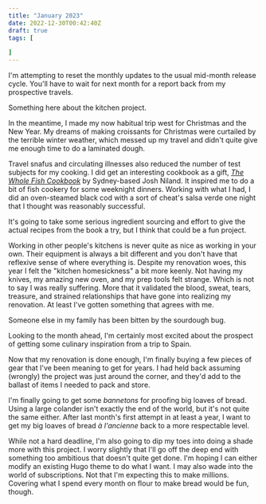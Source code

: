 ```yaml
---
title: "January 2023"
date: 2022-12-30T00:42:40Z
draft: true
tags: [
    
]
---
```


I'm attempting to reset the monthly updates to the usual mid-month release cycle. You'll have to wait for next month for a report back from my prospective travels.

Something here about the kitchen project.

In the meantime, I made my now habitual trip west for Christmas and the New Year. My dreams of making croissants for Christmas were curtailed by the terrible winter weather, which messed up my travel and didn't quite give me enough time to do a laminated dough.

Travel snafus and circulating illnesses also reduced the number of test subjects for my cooking. I did get an interesting cookbook as a gift, [_The Whole Fish Cookbook_](https://cookbookreview.blog/2020/01/02/the-whole-fish-cookbook-by-josh-niland/) by Sydney-based Josh Niland. It inspired me to do a bit of fish cookery for some weeknight dinners. Working with what I had, I did an oven-steamed black cod with a sort of cheat's salsa verde one night that I thought was reasonably successful.

It's going to take some serious ingredient sourcing and effort to give the actual recipes from the book a try, but I think that could be a fun project.

Working in other people's kitchens is never quite as nice as working in your own. Their equipment is always a bit different and you don't have that reflexive sense of where everything is. Despite my renovation woes, this year I felt the "kitchen homesickness" a bit more keenly. Not having my knives, my amazing new oven, and my prep tools felt strange. Which is not to say I was really suffering. More that it validated the blood, sweat, tears, treasure, and strained relationships that have gone into realizing my renovation. At least I've gotten something that agrees with me.

Someone else in my family has been bitten by the sourdough bug.

Looking to the month ahead, I'm certainly most excited about the prospect of getting some culinary inspiration from a trip to Spain.

Now that my renovation is done enough, I'm finally buying a few pieces of gear that I've been meaning to get for years. I had held back assuming (wrongly) the project was just around the corner, and they'd add to the ballast of items I needed to pack and store.

I'm finally going to get some _bannetons_ for proofing big loaves of bread. Using a large colander isn't exactly the end of the world, but it's not quite the same either. After last month's first attempt in at least a year, I want to get my big loaves of bread _à l'ancienne_ back to a more respectable level.

While not a hard deadline, I'm also going to dip my toes into doing a shade more with this project. I worry slightly that I'll go off the deep end with something too ambitious that doesn't quite get done. I'm hoping I can either modify an existing Hugo theme to do what I want. I may also wade into the world of subscriptions. Not that I'm expecting this to make millions. Covering what I spend every month on flour to make bread would be fun, though.

